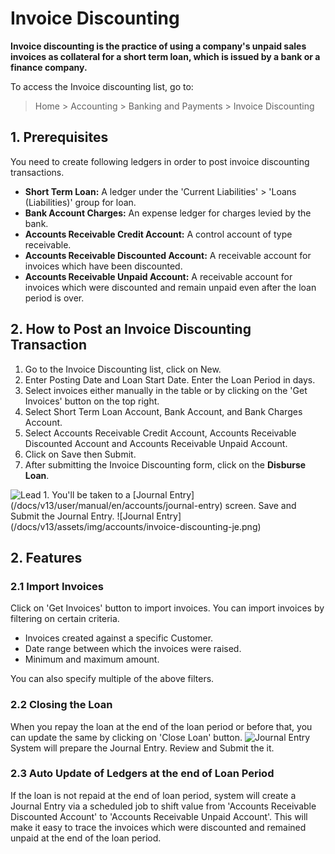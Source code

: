 <!-- add-breadcrumbs -->
# Invoice Discounting

**Invoice discounting is the practice of using a company's unpaid sales invoices as collateral for a short term loan, which is issued by a bank or a finance company.**

To access the Invoice discounting list, go to:
> Home > Accounting > Banking and Payments > Invoice Discounting

## 1. Prerequisites

You need to create following ledgers in order to post invoice discounting transactions.

* **Short Term Loan:** A ledger under the 'Current Liabilities' > 'Loans (Liabilities)' group for loan.
* **Bank Account Charges:** An expense ledger for charges levied by the bank.
* **Accounts Receivable Credit Account:** A control account of type receivable.
* **Accounts Receivable Discounted Account:** A receivable account for invoices which have been discounted.
* **Accounts Receivable Unpaid Account:** A receivable account for invoices which were discounted and remain unpaid even after the loan period is over.

## 2. How to Post an Invoice Discounting Transaction

1. Go to the Invoice Discounting list, click on New.
1. Enter Posting Date and Loan Start Date. Enter the Loan Period in days.
1. Select invoices either manually in the table or by clicking on the 'Get Invoices' button on the top right.
1. Select Short Term Loan Account, Bank Account, and Bank Charges Account.
1. Select Accounts Receivable Credit Account, Accounts Receivable Discounted Account and Accounts Receivable Unpaid Account.
1. Click on Save then Submit.
1. After submitting the Invoice Discounting form, click on the **Disburse Loan**.
  <img class="screenshot" alt="Lead" src="{{docs_base_url}}/v13/assets/img/accounts/invoice_discounting.png">
1. You'll be taken to a [Journal Entry](/docs/v13/user/manual/en/accounts/journal-entry) screen. Save and Submit the Journal Entry.
  ![Journal Entry](/docs/v13/assets/img/accounts/invoice-discounting-je.png)

## 2. Features

### 2.1 Import Invoices
Click on 'Get Invoices' button to import invoices. You can import invoices by filtering on certain criteria.

* Invoices created against a specific Customer.
* Date range between which the invoices were raised.
* Minimum and maximum amount.

You can also specify multiple of the above filters.

### 2.2 Closing the Loan
When you repay the loan at the end of the loan period or before that, you can update the same by clicking on 'Close Loan' button.
  ![Journal Entry](/docs/v13/assets/img/accounts/invoice-discounting-disbursed.png)
System will prepare the Journal Entry. Review and Submit the it.

### 2.3 Auto Update of Ledgers at the end of Loan Period
If the loan is not repaid at the end of loan period, system will create a Journal Entry via a scheduled job to shift value from 'Accounts Receivable Discounted Account' to 'Accounts Receivable Unpaid Account'. This will make it easy to trace the invoices which were discounted and remained unpaid at the end of the loan period.
